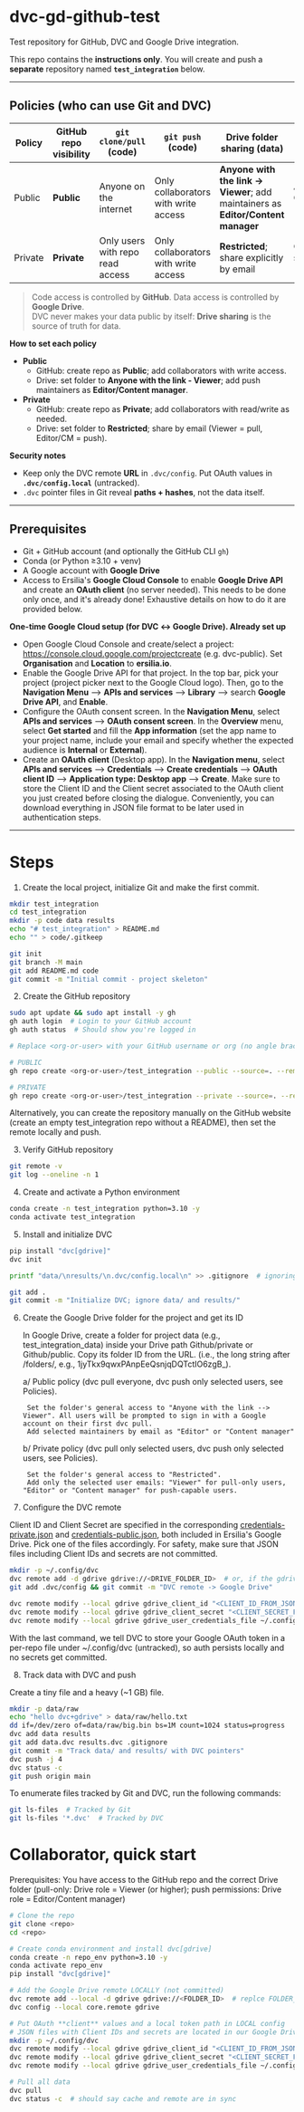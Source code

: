 # dvc-gd-github-test

Test repository for GitHub, DVC and Google Drive integration.

This repo contains the **instructions only**.
You will create and push a **separate** repository named **`test_integration`** below.

---

## Policies (who can use **Git** and **DVC**)

| Policy  | GitHub repo visibility | `git clone/pull` (code)            | `git push` (code)                     | Drive folder sharing (data)                                        | `dvc pull` (data)                                  | `dvc push` (data)                                   |
|---------|------------------------|-------------------------------------|---------------------------------------|--------------------------------------------------------------------|----------------------------------------------------|-----------------------------------------------------|
| Public  | **Public**             | Anyone on the internet              | Only collaborators with write access  | **Anyone with the link → Viewer**; add maintainers as **Editor/Content manager** | Anyone with a Google account (browser OAuth)       | Only emails added as **Editor/Content manager**     |
| Private | **Private**            | Only users with repo read access    | Only collaborators with write access  | **Restricted**; share explicitly by email                         | Only users you shared with (Viewer/Editor/CM)      | Only emails added as **Editor/Content manager**     |

> Code access is controlled by **GitHub**. Data access is controlled by **Google Drive**.  
> DVC never makes your data public by itself: **Drive sharing** is the source of truth for data.

**How to set each policy**

- **Public**
  - GitHub: create repo as **Public**; add collaborators with write access.
  - Drive: set folder to **Anyone with the link - Viewer**; add push maintainers as **Editor/Content manager**.
- **Private**
  - GitHub: create repo as **Private**; add collaborators with read/write as needed.
  - Drive: set folder to **Restricted**; share by email (Viewer = pull, Editor/CM = push).

**Security notes**
- Keep only the DVC remote **URL** in `.dvc/config`. Put OAuth values in **`.dvc/config.local`** (untracked).
- `.dvc` pointer files in Git reveal **paths + hashes**, not the data itself.

---

## Prerequisites

- Git + GitHub account (and optionally the GitHub CLI `gh`)
- Conda (or Python ≥3.10 + venv)
- A Google account with **Google Drive**
- Access to Ersilia's **Google Cloud Console** to enable **Google Drive API** and create an **OAuth client** (no server needed). This needs to be done only once, and it's already done! Exhaustive details on how to do it are provided below. 

**One-time Google Cloud setup (for DVC ↔ Google Drive). Already set up**

- Open Google Cloud Console and create/select a project: https://console.cloud.google.com/projectcreate (e.g. dvc-public). Set **Organisation** and **Location** to **ersilia.io**.
- Enable the Google Drive API for that project. In the top bar, pick your project (project picker next to the Google Cloud logo). Then, go to the **Navigation Menu** --> **APIs and services** --> **Library** --> search **Google Drive API**, and **Enable**. 
- Configure the OAuth consent screen. In the **Navigation Menu**, select **APIs and services** --> **OAuth consent screen**. In the **Overview** menu, select **Get started** and fill the **App information** (set the app name to your project name, include your email and specify whether the expected audience is **Internal** or **External**). 
- Create an **OAuth client** (Desktop app). In the **Navigation menu**, select **APIs and services** --> **Credentials** --> **Create credentials** --> **OAuth client ID** --> **Application type: Desktop app** --> **Create**. Make sure to store the Client ID and the Client secret associated to the OAuth client you just created before closing the dialogue. Conveniently, you can download everything in JSON file format to be later used in authentication steps. 


---


# Steps

1. Create the local project, initialize Git and make the first commit.

```bash
mkdir test_integration
cd test_integration
mkdir -p code data results
echo "# test_integration" > README.md
echo "" > code/.gitkeep

git init
git branch -M main
git add README.md code
git commit -m "Initial commit - project skeleton"
```

2. Create the GitHub repository

```bash
sudo apt update && sudo apt install -y gh
gh auth login  # Login to your GitHub account
gh auth status  # Should show you're logged in

# Replace <org-or-user> with your GitHub username or org (no angle brackets)

# PUBLIC
gh repo create <org-or-user>/test_integration --public --source=. --remote=origin --push

# PRIVATE
gh repo create <org-or-user>/test_integration --private --source=. --remote=origin --push
```
Alternatively, you can create the repository manually on the GitHub website (create an empty test_integration repo without a README), then set the remote locally and push.

3. Verify GitHub repository

```bash
git remote -v
git log --oneline -n 1
```

4. Create and activate a Python environment

```bash
conda create -n test_integration python=3.10 -y
conda activate test_integration
```

5. Install and initialize DVC

```bash
pip install "dvc[gdrive]"
dvc init

printf "data/\nresults/\n.dvc/config.local\n" >> .gitignore  # ignoring data, results and OAuth config

git add .
git commit -m "Initialize DVC; ignore data/ and results/"
```

6. Create the Google Drive folder for the project and get its ID

    In Google Drive, create a folder for project data (e.g., test_integration_data) inside your Drive path Github/private or Github/public. Copy its folder ID from the URL. (i.e., the long string after /folders/, e.g., 1jyTkx9qwxPAnpEeQsnjqDQTctIO6zgB_).

    a/ Public policy (dvc pull everyone, dvc push only selected users, see Policies).

        Set the folder's general access to "Anyone with the link --> Viewer". All users will be prompted to sign in with a Google account on their first dvc pull.
        Add selected maintainers by email as "Editor" or "Content manager"


    b/ Private policy (dvc pull only selected users, dvc push only selected users, see Policies).

        Set the folder's general access to "Restricted".
        Add only the selected user emails: "Viewer" for pull-only users, "Editor" or "Content manager" for push-capable users.


7. Configure the DVC remote

Client ID and Client Secret are specified in the corresponding [credentials-private.json](https://drive.google.com/file/d/1qBzS43UsQf7Qmjon3IAtM6FJTB-Ofsex/view?usp=sharing) and [credentials-public.json](https://drive.google.com/file/d/1AEhlLAbEP3oeETaHN3C8KF19RZHKw2_F/view?usp=sharing), both included in Ersilia's Google Drive. Pick one of the files accordingly. For safety, make sure that JSON files including Client IDs and secrets are not committed. 

```bash
mkdir -p ~/.config/dvc
dvc remote add -d gdrive gdrive://<DRIVE_FOLDER_ID>  # or, if the gdrive remote already exists, dvc remote modify gdrive url gdrive://<DRIVE_FOLDER_ID>
git add .dvc/config && git commit -m "DVC remote -> Google Drive"

dvc remote modify --local gdrive gdrive_client_id "<CLIENT_ID_FROM_JSON>"
dvc remote modify --local gdrive gdrive_client_secret "<CLIENT_SECRET_FROM_JSON>"
dvc remote modify --local gdrive gdrive_user_credentials_file ~/.config/dvc/${PWD##*/}-gdrive.json
```

With the last command, we tell DVC to store your Google OAuth token in a per-repo file under ~/.config/dvc (untracked), so auth persists locally and no secrets get committed.

8. Track data with DVC and push

Create a tiny file and a heavy (~1 GB) file.

```bash
mkdir -p data/raw
echo "hello dvc+gdrive" > data/raw/hello.txt
dd if=/dev/zero of=data/raw/big.bin bs=1M count=1024 status=progress
dvc add data results
git add data.dvc results.dvc .gitignore
git commit -m "Track data/ and results/ with DVC pointers"
dvc push -j 4
dvc status -c
git push origin main
```

To enumerate files tracked by Git and DVC, run the following commands:

```bash
git ls-files  # Tracked by Git
git ls-files '*.dvc'  # Tracked by DVC
```


# Collaborator, quick start

Prerequisites: You have access to the GitHub repo and the correct Drive folder (pull-only: Drive role = Viewer (or higher); push permissions: Drive role = Editor/Content manager)

```bash
# Clone the repo
git clone <repo>
cd <repo>

# Create conda environment and install dvc[gdrive]
conda create -n repo_env python=3.10 -y
conda activate repo_env
pip install "dvc[gdrive]"

# Add the Google Drive remote LOCALLY (not committed)
dvc remote add --local -d gdrive gdrive://<FOLDER_ID>  # replce FOLDER_ID with the actual folder's ID from Google Drive (see Steps: step 6)
dvc config --local core.remote gdrive

# Put OAuth **client** values and a local token path in LOCAL config
# JSON files with Client IDs and secrets are located in our Google Drive (see Steps: step 7)
mkdir -p ~/.config/dvc
dvc remote modify --local gdrive gdrive_client_id "<CLIENT_ID_FROM_JSON>"
dvc remote modify --local gdrive gdrive_client_secret "<CLIENT_SECRET_FROM_JSON>"
dvc remote modify --local gdrive gdrive_user_credentials_file ~/.config/dvc/${PWD##*/}-gdrive.json

# Pull all data
dvc pull
dvc status -c  # should say cache and remote are in sync
```
